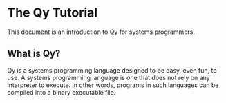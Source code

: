# The Qy Tutorial

This document is an introduction to Qy for systems programmers. 

## What is Qy?

Qy is a systems programming language designed to be easy, even fun, to use.
A systems programming language is one that does not rely on any interpreter to execute.
In other words, programs in such languages can be compiled into a binary executable file. 


